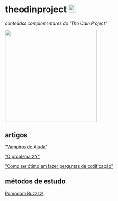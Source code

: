 # theodinproject <img src="https://avatars.githubusercontent.com/u/4441966?s=280&v=4" style="width: 25px" /> 
<i> conteúdos complementares do "The Odin Project"</i>

<div align="left">
   <img src="https://www.theodinproject.com/assets/about_page/odin-mascot-09612759a92b4a900c836a951e0b7becb7ceac47a5e2bf2225c13732cb99aa09.svg"/ style="width: 300px">
</div>

## artigos

<p><a href="https://slash7.com/2006/12/22/vampires/">"Vampiros de Ajuda"</a></p>
<p><a href="https://xyproblem.info/">"O problema XY"</a></p>
<p><a href="https://medium.com/@gordon_zhu/how-to-be-great-at-asking-questions-e37be04d0603">"Como ser ótimo em fazer perguntas de codificação"</a></p>

## métodos de estudo 

<p><a href="https://www.toptal.com/project-managers/tomato-timer">Pomodoro Buzzzz!</a></p>

